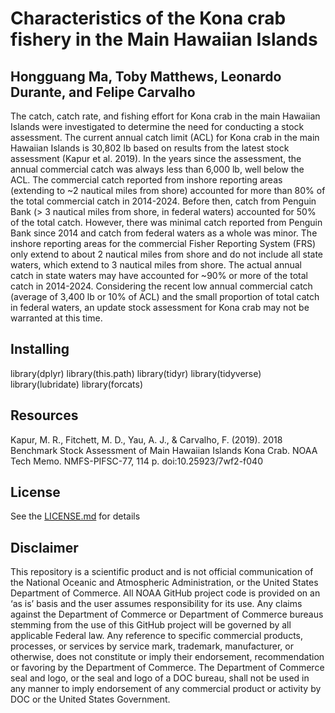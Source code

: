 # Characteristics of the Kona crab fishery in the Main Hawaiian Islands
## Hongguang Ma, Toby Matthews, Leonardo Durante, and Felipe Carvalho

The catch, catch rate, and fishing effort for Kona crab in the main Hawaiian Islands were investigated to determine the need for conducting a stock assessment. The current annual catch limit (ACL) for Kona crab in the main Hawaiian Islands is 30,802 lb based on results from the latest stock assessment (Kapur et al. 2019). In the years since the assessment, the annual commercial catch was always less than 6,000 lb, well below the ACL. The commercial catch reported from inshore reporting areas (extending to ~2 nautical miles from shore) accounted for more than 80% of the total commercial catch in 2014-2024. Before then, catch from Penguin Bank (> 3 nautical miles from shore, in federal waters) accounted for 50% of the total catch. However, there was minimal catch reported from Penguin Bank since 2014 and catch from federal waters as a whole was minor. The inshore reporting areas for the commercial Fisher Reporting System (FRS) only extend to about 2 nautical miles from shore and do not include all state waters, which extend to 3 nautical miles from shore. The actual annual catch in state waters may have accounted for ~90% or more of the total catch in 2014-2024. Considering the recent low annual commercial catch (average of 3,400 lb or 10% of ACL) and the small proportion of total catch in federal waters, an update stock assessment for Kona crab may not be warranted at this time. 



## Installing
library(dplyr)
library(this.path)
library(tidyr)
library(tidyverse)
library(lubridate)
library(forcats)

## Resources
Kapur, M. R., Fitchett, M. D., Yau, A. J., & Carvalho, F. (2019). 2018 Benchmark Stock Assessment of Main Hawaiian Islands Kona Crab. NOAA Tech Memo. NMFS-PIFSC-77, 114 p. doi:10.25923/7wf2-f040

## License
See the [LICENSE.md](./LICENSE.md) for details

## Disclaimer
This repository is a scientific product and is not official communication of the National Oceanic and Atmospheric Administration, or the United States Department of Commerce. All NOAA GitHub project code is provided on an ‘as is’ basis and the user assumes responsibility for its use. Any claims against the Department of Commerce or Department of Commerce bureaus stemming from the use of this GitHub project will be governed by all applicable Federal law. Any reference to specific commercial products, processes, or services by service mark, trademark, manufacturer, or otherwise, does not constitute or imply their endorsement, recommendation or favoring by the Department of Commerce. The Department of Commerce seal and logo, or the seal and logo of a DOC bureau, shall not be used in any manner to imply endorsement of any commercial product or activity by DOC or the United States Government.
